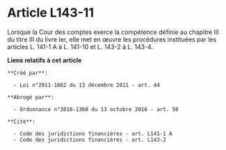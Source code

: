 # Article L143-11

Lorsque la Cour des comptes exerce la compétence définie au chapitre III du titre III du livre Ier, elle met en œuvre les
procédures instituées par les articles L. 141-1 A à L. 141-10 et L. 143-2 à L. 143-4.

**Liens relatifs à cet article**

	**Créé par**:

	  - Loi n°2011-1862 du 13 décembre 2011 - art. 44

	**Abrogé par**:

	  - Ordonnance n°2016-1360 du 13 octobre 2016 - art. 50

	**Cite**:

	  - Code des juridictions financières - art. L141-1 A
	  - Code des juridictions financières - art. L143-2
